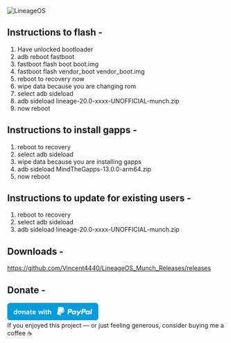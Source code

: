 ![LineageOS](https://github.com/Vinc2nt/LineageOS_Munch_Releases/raw/main/banner1.jpg)

 ## Instructions to flash -
1. Have unlocked bootloader
2. adb reboot fastboot
3. fastboot flash boot boot.img
4. fastboot flash vendor_boot vendor_boot.img
5. reboot to recovery now
6. wipe data because you are changing rom
7. select adb sideload
8. adb sideload lineage-20.0-xxxx-UNOFFICIAL-munch.zip
9. now reboot

## Instructions to install gapps -
1. reboot to recovery
2. select adb sideload
3. wipe data because you are installing gapps
4. adb sideload MindTheGapps-13.0.0-arm64.zip
5. now reboot

## Instructions to update for existing users -
1. reboot to recovery
2. select adb sideload
3. adb sideload lineage-20.0-xxxx-UNOFFICIAL-munch.zip

## Downloads -
https://github.com/Vincent4440/LineageOS_Munch_Releases/releases

## Donate -
<a href="https://paypal.me/vinc3nt1/"><img src="blue.svg" height="40"></a>  
If you enjoyed this project — or just feeling generous, consider buying me a coffee ☕
